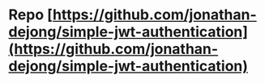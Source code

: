 # Repo [https://github.com/jonathan-dejong/simple-jwt-authentication](https://github.com/jonathan-dejong/simple-jwt-authentication)